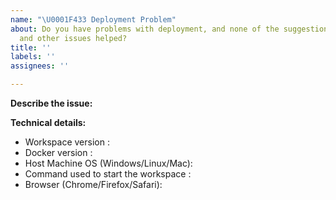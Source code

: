 ```yaml
---
name: "\U0001F433 Deployment Problem"
about: Do you have problems with deployment, and none of the suggestions in the docs
  and other issues helped?
title: ''
labels: ''
assignees: ''

---
```


<!--
Thanks for reporting an issue with deployment 🙌 ❤️

Before opening a new issue, please make sure that we do not have any duplicates already open. You can ensure this by searching the issue list for this repository. If there is a duplicate, please close your issue and add a comment to the existing issue instead.
-->

**Describe the issue:**

<!-- Describe your issue, but please be descriptive! Include screenshots, logs, code or other info to help explain your problem -->

**Technical details:**

- Workspace version <!-- run `echo $WORKSPACE_VERSION` inside the workspace -->: 
- Docker version <!-- run `docker version` on host machine -->: 
- Host Machine OS (Windows/Linux/Mac): 
- Command used to start the workspace <!-- e.g. `docker run mltooling/ml-workspace:latest` -->:
- Browser (Chrome/Firefox/Safari):
